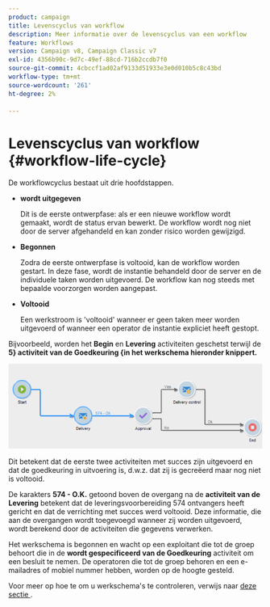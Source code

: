```yaml
---
product: campaign
title: Levenscyclus van workflow
description: Meer informatie over de levenscyclus van een workflow
feature: Workflows
version: Campaign v8, Campaign Classic v7
exl-id: 4356b90c-9d7c-49ef-88cd-716b2ccdb7f0
source-git-commit: 4cbccf1ad02af9133d51933e3e0d010b5c8c43bd
workflow-type: tm+mt
source-wordcount: '261'
ht-degree: 2%

---
```


# Levenscyclus van workflow {#workflow-life-cycle}



De workflowcyclus bestaat uit drie hoofdstappen.

* **wordt uitgegeven**

  Dit is de eerste ontwerpfase: als er een nieuwe workflow wordt gemaakt, wordt de status ervan bewerkt. De workflow wordt nog niet door de server afgehandeld en kan zonder risico worden gewijzigd.

* **Begonnen**

  Zodra de eerste ontwerpfase is voltooid, kan de workflow worden gestart. In deze fase, wordt de instantie behandeld door de server en de individuele taken worden uitgevoerd. De workflow kan nog steeds met bepaalde voorzorgen worden aangepast.

* **Voltooid**

  Een werkstroom is &#39;voltooid&#39; wanneer er geen taken meer worden uitgevoerd of wanneer een operator de instantie expliciet heeft gestopt.

Bijvoorbeeld, worden het **Begin** en **Levering** activiteiten geschetst terwijl de **5} activiteit van de Goedkeuring {in het werkschema hieronder knippert.**

![](assets/new-workflow-6.png)

Dit betekent dat de eerste twee activiteiten met succes zijn uitgevoerd en dat de goedkeuring in uitvoering is, d.w.z. dat zij is gecreëerd maar nog niet is voltooid.

De karakters **574 - O.K.** getoond boven de overgang na de **activiteit van de Levering** betekent dat de leveringsvoorbereiding 574 ontvangers heeft gericht en dat de verrichting met succes werd voltooid. Deze informatie, die aan de overgangen wordt toegevoegd wanneer zij worden uitgevoerd, wordt berekend door de activiteiten die gegevens verwerken.

Het werkschema is begonnen en wacht op een exploitant die tot de groep behoort die in de **wordt gespecificeerd van de Goedkeuring** activiteit om een besluit te nemen. De operatoren die tot de groep behoren en een e-mailadres of mobiel nummer hebben, worden op de hoogte gesteld.

Voor meer op hoe te om u werkschema&#39;s te controleren, verwijs naar [ deze sectie ](monitor-workflow-execution.md).
